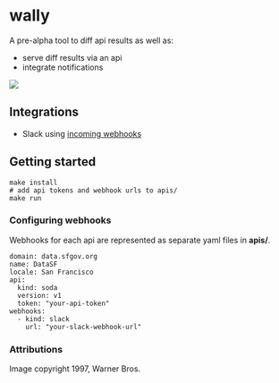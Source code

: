 # wally

A pre-alpha tool to diff api results as well as:
- serve diff results via an api
- integrate notifications

![](http://s31.postimg.org/shsmoxv0r/wally.png)

## Integrations

- Slack using [incoming webhooks](https://api.slack.com/incoming-webhooks)

## Getting started

    make install
    # add api tokens and webhook urls to apis/
    make run

### Configuring webhooks

Webhooks for each api are represented as separate yaml files in **apis/**.

    domain: data.sfgov.org
    name: DataSF
    locale: San Francisco
    api:
      kind: soda
      version: v1
      token: "your-api-token"
    webhooks:
      - kind: slack
        url: "your-slack-webhook-url"

### Attributions

Image copyright 1997, Warner Bros.
